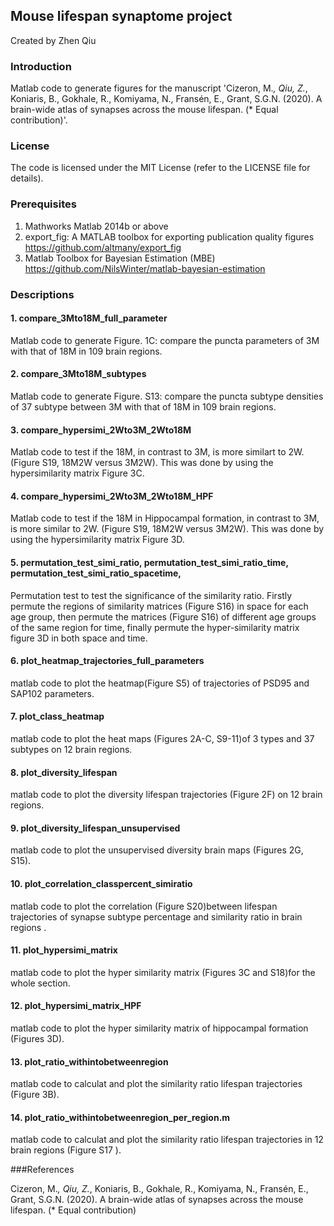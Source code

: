 ## Mouse lifespan synaptome project

Created by Zhen Qiu


### Introduction
Matlab code to generate figures for the manuscript 'Cizeron, M.*, Qiu, Z.*, Koniaris, B., Gokhale, R., Komiyama, N., Fransén, E., Grant, S.G.N. (2020). A brain-wide atlas of synapses across the mouse lifespan. (* Equal contribution)'.  



### License
The code  is licensed  under the MIT License (refer to the LICENSE file for details).


### Prerequisites
1. Mathworks Matlab 2014b or above
2. export_fig: A MATLAB toolbox for exporting publication quality figures https://github.com/altmany/export_fig
3. Matlab Toolbox for Bayesian Estimation (MBE) https://github.com/NilsWinter/matlab-bayesian-estimation


### Descriptions
#### 1. compare_3Mto18M_full_parameter
Matlab code to generate Figure. 1C: compare the puncta parameters of 3M with that of 18M in 109 brain regions.
#### 2. compare_3Mto18M_subtypes
Matlab code to generate Figure. S13: compare the puncta subtype densities of 37 subtype between 3M with that of 18M in 109 brain regions.
#### 3. compare_hypersimi_2Wto3M_2Wto18M 
Matlab code to test  if the 18M, in contrast to 3M, is more similart to 2W. (Figure S19, 18M2W versus 3M2W). This was done by using the hypersimilarity matrix Figure 3C.
#### 4. compare_hypersimi_2Wto3M_2Wto18M_HPF
Matlab code to test  if the 18M in Hippocampal formation, in contrast to 3M, is more similar to 2W. (Figure S19, 18M2W versus 3M2W). This was done by using the hypersimilarity matrix Figure 3D.
#### 5. permutation_test_simi_ratio, permutation_test_simi_ratio_time, permutation_test_simi_ratio_spacetime, 
Permutation test to test the significance of the similarity ratio. Firstly permute the regions of similarity matrices (Figure S16) in space for each age group, then permute the matrices (Figure S16) of different age groups of the same region for time, finally permute the hyper-similarity matrix figure 3D in both space and time.
#### 6. plot_heatmap_trajectories_full_parameters
matlab code to plot the heatmap(Figure S5) of trajectories of PSD95 and SAP102 parameters. 
#### 7. plot_class_heatmap
matlab code to plot the heat maps (Figures 2A-C, S9-11)of 3 types and 37 subtypes on 12 brain regions.
#### 8. plot_diversity_lifespan
matlab code to plot the diversity lifespan trajectories (Figure 2F) on 12 brain regions.
#### 9. plot_diversity_lifespan_unsupervised
matlab code to  plot the unsupervised diversity brain maps (Figures 2G, S15).
#### 10. plot_correlation_classpercent_simiratio
matlab code to plot the correlation (Figure S20)between lifespan trajectories of synapse subtype percentage and similarity ratio in brain  regions .
#### 11. plot_hypersimi_matrix
matlab code to plot the hyper similarity matrix (Figures 3C and S18)for the whole section.
#### 12. plot_hypersimi_matrix_HPF
matlab code to plot the hyper similarity matrix of hippocampal formation (Figures 3D).
#### 13. plot_ratio_withintobetweenregion
matlab code to calculat and plot the similarity ratio lifespan trajectories (Figure 3B).
#### 14. plot_ratio_withintobetweenregion_per_region.m
matlab code to calculat and plot the similarity ratio lifespan trajectories in 12 brain regions (Figure S17 ).


###References

Cizeron, M.*, Qiu, Z.*, Koniaris, B., Gokhale, R., Komiyama, N., Fransén, E., Grant, S.G.N. (2020). A brain-wide atlas of synapses across the mouse lifespan. (* Equal contribution) 
